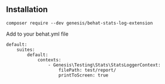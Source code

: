 Installation
-------------

```
composer require --dev genesis/behat-stats-log-extension
```

Add to your behat.yml file

```
default:
    suites:
        default:
            contexts:
                - Genesis\Testing\Stats\StatsLoggerContext:
                    filePath: test/report/
                    printToScreen: true
```